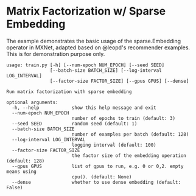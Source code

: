Matrix Factorization w/ Sparse Embedding
===========
The example demonstrates the basic usage of the sparse.Embedding operator in MXNet, adapted based on @leopd's recommender examples.
This is for demonstration purpose only.

```
usage: train.py [-h] [--num-epoch NUM_EPOCH] [--seed SEED]
                [--batch-size BATCH_SIZE] [--log-interval LOG_INTERVAL]
                [--factor-size FACTOR_SIZE] [--gpus GPUS] [--dense]

Run matrix factorization with sparse embedding

optional arguments:
  -h, --help            show this help message and exit
  --num-epoch NUM_EPOCH
                        number of epochs to train (default: 3)
  --seed SEED           random seed (default: 1)
  --batch-size BATCH_SIZE
                        number of examples per batch (default: 128)
  --log-interval LOG_INTERVAL
                        logging interval (default: 100)
  --factor-size FACTOR_SIZE
                        the factor size of the embedding operation (default: 128)
  --gpus GPUS           list of gpus to run, e.g. 0 or 0,2. empty means using
                        cpu(). (default: None)
  --dense               whether to use dense embedding (default: False)
```
